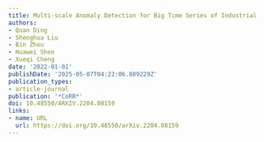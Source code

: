 ```yaml
---
title: Multi-scale Anomaly Detection for Big Time Series of Industrial Sensors
authors:
- Quan Ding
- Shenghua Liu
- Bin Zhou
- Huawei Shen
- Xueqi Cheng
date: '2022-01-01'
publishDate: '2025-05-07T04:22:06.889229Z'
publication_types:
- article-journal
publication: '*CoRR*'
doi: 10.48550/ARXIV.2204.08159
links:
- name: URL
  url: https://doi.org/10.48550/arXiv.2204.08159
---
```

